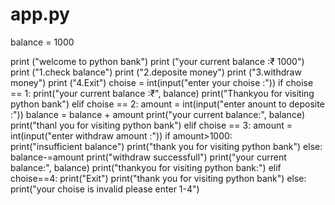 # app.py
balance = 1000

print ("welcome to python bank")
print ("your current balance :₹ 1000")
print ("1.check balance")
print ("2.deposite money")
print ("3.withdraw money")
print ("4.Exit")
choise = int(input("enter your choise :"))
if choise == 1:
  print("your current balance :₹", balance)
  print("Thankyou for visiting python bank")
elif choise == 2:
  amount = int(input("enter anount to deposite :"))
  balance = balance + amount
  print("your current balance:", balance)
  print("thanl you for visiting python bank")
elif choise == 3:
  amount =  int(input("enter withdraw amount :"))
  if amount>1000:  
    print("insufficient balance")
    print("thank you for visiting python bank")
  else:
    balance-=amount
    print("withdraw successfull")
    print("your current balance:", balance)
    print("thankyou for visiting python bank:")
elif choise==4:
  print("Exit")
  print("thank you for visiting python bank")
else:
  print("your choise is invalid please enter 1-4")
